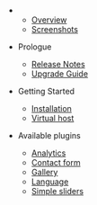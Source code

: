 - 
    - [Overview](overview.md)
    - [Screenshots](screenshots.md)
- Prologue
    - [Release Notes](releases.md)
    - [Upgrade Guide](upgrade.md)
- Getting Started
    - [Installation](installation.md)
    - [Virtual host](virtualhost.md)
    
- Available plugins
    - [Analytics](plugin-analytics.md)
    - [Contact form](plugin-contact-form.md)
    - [Gallery](plugin-gallery.md)
    - [Language](plugin-language.md)
    - [Simple sliders](plugin-simple-slider.md)